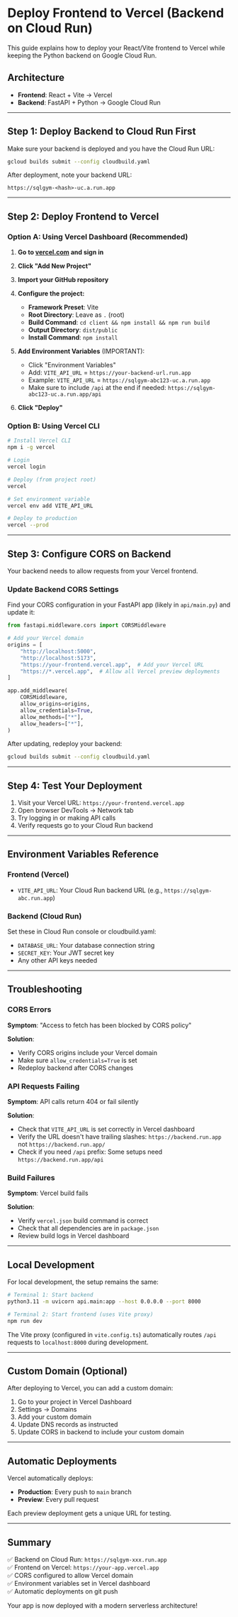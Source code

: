# Deploy Frontend to Vercel (Backend on Cloud Run)

This guide explains how to deploy your React/Vite frontend to Vercel while keeping the Python backend on Google Cloud Run.

## Architecture
- **Frontend**: React + Vite → Vercel
- **Backend**: FastAPI + Python → Google Cloud Run

---

## Step 1: Deploy Backend to Cloud Run First

Make sure your backend is deployed and you have the Cloud Run URL:
```bash
gcloud builds submit --config cloudbuild.yaml
```

After deployment, note your backend URL:
```
https://sqlgym-<hash>-uc.a.run.app
```

---

## Step 2: Deploy Frontend to Vercel

### Option A: Using Vercel Dashboard (Recommended)

1. **Go to [vercel.com](https://vercel.com) and sign in**

2. **Click "Add New Project"**

3. **Import your GitHub repository**

4. **Configure the project:**
   - **Framework Preset**: Vite
   - **Root Directory**: Leave as `.` (root)
   - **Build Command**: `cd client && npm install && npm run build`
   - **Output Directory**: `dist/public`
   - **Install Command**: `npm install`

5. **Add Environment Variables** (IMPORTANT):
   - Click "Environment Variables"
   - Add: `VITE_API_URL` = `https://your-backend-url.run.app`
   - Example: `VITE_API_URL` = `https://sqlgym-abc123-uc.a.run.app`
   - Make sure to include `/api` at the end if needed: `https://sqlgym-abc123-uc.a.run.app/api`

6. **Click "Deploy"**

### Option B: Using Vercel CLI

```bash
# Install Vercel CLI
npm i -g vercel

# Login
vercel login

# Deploy (from project root)
vercel

# Set environment variable
vercel env add VITE_API_URL

# Deploy to production
vercel --prod
```

---

## Step 3: Configure CORS on Backend

Your backend needs to allow requests from your Vercel frontend.

### Update Backend CORS Settings

Find your CORS configuration in your FastAPI app (likely in `api/main.py`) and update it:

```python
from fastapi.middleware.cors import CORSMiddleware

# Add your Vercel domain
origins = [
    "http://localhost:5000",
    "http://localhost:5173",
    "https://your-frontend.vercel.app",  # Add your Vercel URL
    "https://*.vercel.app",  # Allow all Vercel preview deployments
]

app.add_middleware(
    CORSMiddleware,
    allow_origins=origins,
    allow_credentials=True,
    allow_methods=["*"],
    allow_headers=["*"],
)
```

After updating, redeploy your backend:
```bash
gcloud builds submit --config cloudbuild.yaml
```

---

## Step 4: Test Your Deployment

1. Visit your Vercel URL: `https://your-frontend.vercel.app`
2. Open browser DevTools → Network tab
3. Try logging in or making API calls
4. Verify requests go to your Cloud Run backend

---

## Environment Variables Reference

### Frontend (Vercel)
- `VITE_API_URL`: Your Cloud Run backend URL (e.g., `https://sqlgym-abc.run.app`)

### Backend (Cloud Run)
Set these in Cloud Run console or cloudbuild.yaml:
- `DATABASE_URL`: Your database connection string
- `SECRET_KEY`: Your JWT secret key
- Any other API keys needed

---

## Troubleshooting

### CORS Errors
**Symptom**: "Access to fetch has been blocked by CORS policy"

**Solution**: 
- Verify CORS origins include your Vercel domain
- Make sure `allow_credentials=True` is set
- Redeploy backend after CORS changes

### API Requests Failing
**Symptom**: API calls return 404 or fail silently

**Solution**:
- Check that `VITE_API_URL` is set correctly in Vercel dashboard
- Verify the URL doesn't have trailing slashes: `https://backend.run.app` not `https://backend.run.app/`
- Check if you need `/api` prefix: Some setups need `https://backend.run.app/api`

### Build Failures
**Symptom**: Vercel build fails

**Solution**:
- Verify `vercel.json` build command is correct
- Check that all dependencies are in `package.json`
- Review build logs in Vercel dashboard

---

## Local Development

For local development, the setup remains the same:

```bash
# Terminal 1: Start backend
python3.11 -m uvicorn api.main:app --host 0.0.0.0 --port 8000

# Terminal 2: Start frontend (uses Vite proxy)
npm run dev
```

The Vite proxy (configured in `vite.config.ts`) automatically routes `/api` requests to `localhost:8000` during development.

---

## Custom Domain (Optional)

After deploying to Vercel, you can add a custom domain:

1. Go to your project in Vercel Dashboard
2. Settings → Domains
3. Add your custom domain
4. Update DNS records as instructed
5. Update CORS in backend to include your custom domain

---

## Automatic Deployments

Vercel automatically deploys:
- **Production**: Every push to `main` branch
- **Preview**: Every pull request

Each preview deployment gets a unique URL for testing.

---

## Summary

✅ Backend on Cloud Run: `https://sqlgym-xxx.run.app`  
✅ Frontend on Vercel: `https://your-app.vercel.app`  
✅ CORS configured to allow Vercel domain  
✅ Environment variables set in Vercel dashboard  
✅ Automatic deployments on git push  

Your app is now deployed with a modern serverless architecture!
